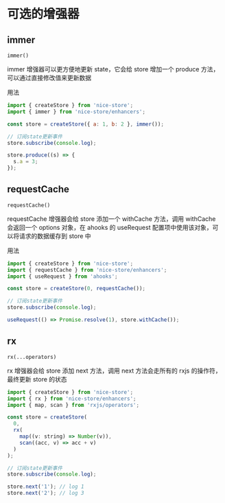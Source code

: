 # 可选的增强器

## immer

`immer()`

immer 增强器可以更方便地更新 state，它会给 store 增加一个 produce 方法，可以通过直接修改值来更新数据

用法

```js
import { createStore } from 'nice-store';
import { immer } from 'nice-store/enhancers';

const store = createStore({ a: 1, b: 2 }, immer());

// 订阅state更新事件
store.subscribe(console.log);

store.produce((s) => {
  s.a = 3;
});
```

## requestCache

`requestCache()`

requestCache 增强器会给 store 添加一个 withCache 方法，调用 withCache 会返回一个 options 对象，在 ahooks 的 useRequest 配置项中使用该对象，可以将请求的数据缓存到 store 中

用法

```js
import { createStore } from 'nice-store';
import { requestCache } from 'nice-store/enhancers';
import { useRequest } from 'ahooks';

const store = createStore(0, requestCache());

// 订阅state更新事件
store.subscribe(console.log);

useRequest(() => Promise.resolve(1), store.withCache());
```

## rx

`rx(...operators)`

rx 增强器会给 store 添加 next 方法，调用 next 方法会走所有的 rxjs 的操作符，最终更新 store 的状态

```js
import { createStore } from 'nice-store';
import { rx } from 'nice-store/enhancers';
import { map, scan } from 'rxjs/operators';

const store = createStore(
  0,
  rx(
    map((v: string) => Number(v)),
    scan((acc, v) => acc + v)
  )
);

// 订阅state更新事件
store.subscribe(console.log);

store.next('1'); // log 1
store.next('2'); // log 3
```
